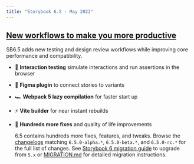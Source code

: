 ```yaml
---
title: "Storybook 6.5 - May 2022"
---
```


## [New workflows to make you more productive](https://github.com/storybookjs/storybook/issues/16797)

SB6.5 adds new testing and design review workflows while improving core performance and compatibility.

- 🤖 **Interaction testing** simulate interactions and run assertions in the browser
- 🎨 **Figma plugin** to connect stories to variants
- 🏎️ **Webpack 5 lazy compilation** for faster start up
- ⚡ **Vite builder** for near instant rebuilds
- 💯 **Hundreds more fixes** and quality of life improvements

  6.5 contains hundreds more fixes, features, and tweaks. Browse the [changelogs](https://github.com/storybookjs/storybook/blob/next/CHANGELOG.md) matching `6.5.0-alpha.*`, `6.5.0-beta.*`, and `6.5.0-rc.*` for the full list of changes. See [Storybook 6 migration guide](https://storybook.js.org/blog/storybook-6-migration-guide/) to upgrade from `5.x` or [MIGRATION.md](https://github.com/storybookjs/storybook/blob/next/MIGRATION.md) for detailed migration instructions.
